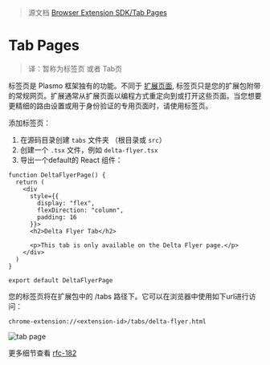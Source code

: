 > 源文档 [Browser Extension SDK/Tab Pages](https://docs.plasmo.com/browser-extension/tab-pages)

# Tab Pages

> 译：暂称为标签页 或者 Tab页

标签页是 Plasmo 框架独有的功能。不同于 [扩展页面](https://docs.plasmo.com/browser-extension), 标签页只是您的扩展包附带的常规网页。扩展通常从扩展页面以编程方式重定向到或打开这些页面。当您想要更精细的路由设置或用于身份验证的专用页面时，请使用标签页。

添加标签页：

1. 在源码目录创建 `tabs` 文件夹 （根目录或 `src`）
2. 创建一个 `.tsx` 文件，例如 `delta-flyer.tsx`
3. 导出一个default的 React 组件：

```
function DeltaFlyerPage() {
  return (
    <div
      style={{
        display: "flex",
        flexDirection: "column",
        padding: 16
      }}>
      <h2>Delta Flyer Tab</h2>
 
      <p>This tab is only available on the Delta Flyer page.</p>
    </div>
  )
}
 
export default DeltaFlyerPage
```

您的标签页将在扩展包中的 /tabs 路径下。它可以在浏览器中使用如下url进行访问：

```
chrome-extension://<extension-id>/tabs/delta-flyer.html
```

![tab page](https://docs.plasmo.com/screenshots/2022-09-25-22-18-58.png)

更多细节查看 [rfc-182](https://github.com/PlasmoHQ/plasmo-test/tree/main/rfc/rfc-182-tabs)
